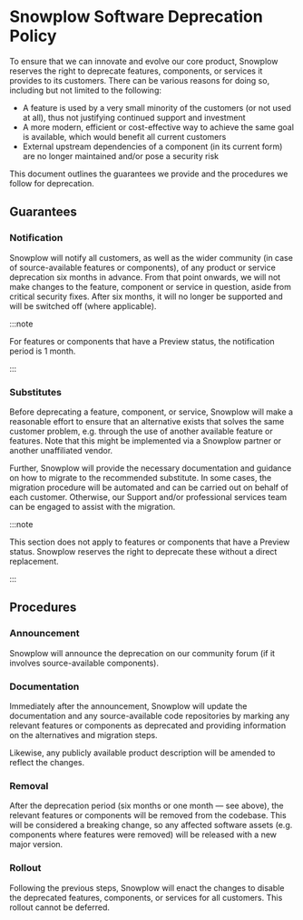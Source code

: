 # Snowplow Software Deprecation Policy

To ensure that we can innovate and evolve our core product, Snowplow reserves the right to deprecate features, components, or services it provides to its customers. There can be various reasons for doing so, including but not limited to the following:

- A feature is used by a very small minority of the customers (or not used at all), thus not justifying continued support and investment
- A more modern, efficient or cost-effective way to achieve the same goal is available, which would benefit all current customers
- External upstream dependencies of a component (in its current form) are no longer maintained and/or pose a security risk

This document outlines the guarantees we provide and the procedures we follow for deprecation.

## Guarantees

### Notification

Snowplow will notify all customers, as well as the wider community (in case of source-available features or components), of any product or service deprecation six months in advance. From that point onwards, we will not make changes to the feature, component or service in question, aside from critical security fixes. After six months, it will no longer be supported and will be switched off (where applicable).

:::note

For features or components that have a Preview status, the notification period is 1 month.

:::

### Substitutes

Before deprecating a feature, component, or service, Snowplow will make a reasonable effort to ensure that an alternative exists that solves the same customer problem, e.g. through the use of another available feature or features. Note that this might be implemented via a Snowplow partner or another unaffiliated vendor.

Further, Snowplow will provide the necessary documentation and guidance on how to migrate to the recommended substitute. In some cases, the migration procedure will be automated and can be carried out on behalf of each customer. Otherwise, our Support and/or professional services team can be engaged to assist with the migration.

:::note

This section does not apply to features or components that have a Preview status. Snowplow reserves the right to deprecate these without a direct replacement.

:::

## Procedures

### Announcement

Snowplow will announce the deprecation on our community forum (if it involves source-available components).

### Documentation

Immediately after the announcement, Snowplow will update the documentation and any source-available code repositories by marking any relevant features or components as deprecated and providing information on the alternatives and migration steps.

Likewise, any publicly available product description will be amended to reflect the changes.

### Removal

After the deprecation period (six months or one month — see above), the relevant features or components will be removed from the codebase. This will be considered a breaking change, so any affected software assets (e.g. components where features were removed) will be released with a new major version.

### Rollout

Following the previous steps, Snowplow will enact the changes to disable the deprecated features, components, or services for all customers. This rollout cannot be deferred.
